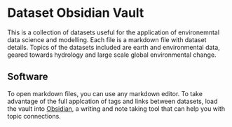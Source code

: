 # Dataset Obsidian Vault

This is a collection of datasets useful for the application of environemntal data science and modelling. Each file is a markdown file with dataset details. Topics of the datasets included are earth and environmental data, geared towards hydrology and large scale global environmental change. 

## Software
To open markdown files, you can use any markdown editor. To take advantage of the full applcation of tags and links between datasets, load the vault into [Obsidian](https://obsidian.md/), a writing and note taking tool that can help you with topic connections. 

